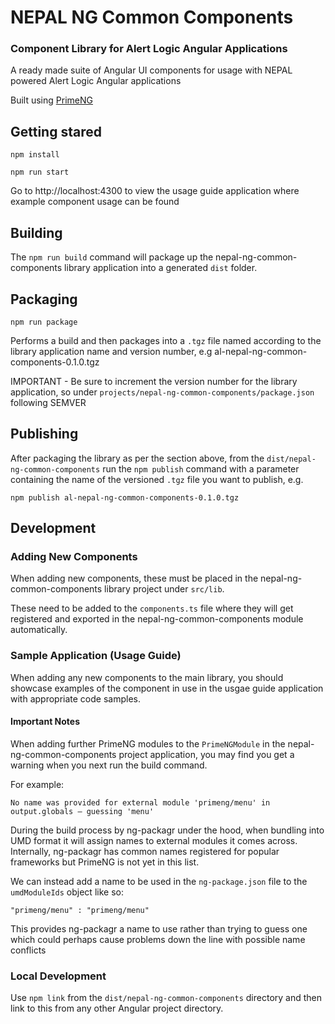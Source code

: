   NEPAL NG Common Components
=========
### Component Library for Alert Logic Angular Applications

A ready made suite of Angular UI components for usage with NEPAL powered Alert Logic Angular applications

Built using [PrimeNG](https://www.primefaces.org/primeng)

## Getting stared

`npm install`

`npm run start`

Go to http://localhost:4300 to view the usage guide application where example component usage can be found

## Building

The `npm run build` command will package up the nepal-ng-common-components library application into a generated `dist` folder.


## Packaging

`npm run package`

Performs a build and then packages into a `.tgz` file named according to the library application name and version number, e.g al-nepal-ng-common-components-0.1.0.tgz

IMPORTANT - Be sure to increment the version number for the library application, so under `projects/nepal-ng-common-components/package.json` following SEMVER

## Publishing

After packaging the library as per the section above, from the `dist/nepal-ng-common-components` run the `npm publish` command with a parameter containing the name of the versioned `.tgz` file you want to publish, e.g.

`npm publish al-nepal-ng-common-components-0.1.0.tgz`

## Development

### Adding New Components

When adding new components, these must be placed in the nepal-ng-common-components library project under `src/lib`.

These need to be added to the `components.ts` file where they will get registered and exported in the nepal-ng-common-components module automatically.

### Sample Application (Usage Guide)

When adding any new components to the main library, you should showcase examples of the component in use in the usgae guide application with appropriate code samples.

#### Important Notes

When adding further PrimeNG modules to the `PrimeNGModule` in the nepal-ng-common-components project application, you may find you get a warning when you next run the build command.

For example:
```
No name was provided for external module 'primeng/menu' in output.globals – guessing 'menu'
```
During the build process by ng-packagr under the hood, when bundling into UMD format it will assign names to external modules it comes across. Internally, ng-packagr has common names registered for popular frameworks but PrimeNG is not yet in this list.

We can instead add a name to be used in the `ng-package.json` file to the `umdModuleIds` object like so:
```
"primeng/menu" : "primeng/menu"
```
This provides ng-packagr a name to use rather than trying to guess one which could perhaps cause problems down the line with possible name conflicts

### Local Development

Use `npm link` from the `dist/nepal-ng-common-components` directory and then link to this from any other Angular project directory.

